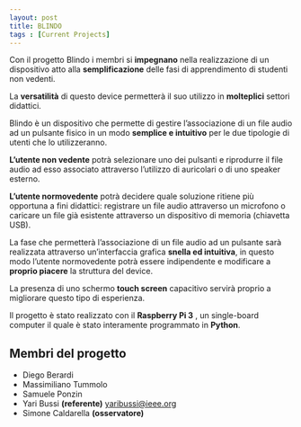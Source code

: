 ```yaml
---
layout: post
title: BLINDO
tags : [Current Projects]
---
```



Con il progetto Blindo i membri si **impegnano** nella realizzazione di un dispositivo atto alla **semplificazione** delle fasi di apprendimento di studenti non vedenti.

La **versatilità** di questo device permetterà il suo utilizzo in **molteplici** settori didattici.

Blindo è un dispositivo che permette di gestire l’associazione di un file audio ad un pulsante fisico in un modo **semplice e intuitivo** per le due tipologie di utenti che lo utilizzeranno.

**L’utente non vedente** potrà selezionare uno dei pulsanti e riprodurre il file audio ad esso associato attraverso l’utilizzo di auricolari o di uno speaker esterno.

**L’utente normovedente** potrà decidere quale soluzione ritiene più opportuna a fini didattici: 
registrare un file audio attraverso un microfono o caricare un file già esistente attraverso un dispositivo di memoria (chiavetta USB).

La fase che permetterà l’associazione di un file audio ad un pulsante sarà realizzata attraverso un’interfaccia grafica **snella ed intuitiva**, in questo modo l’utente normovedente potrà essere indipendente e modificare a **proprio piacere** la struttura del device.

La presenza di uno schermo **touch screen** capacitivo servirà proprio a migliorare questo tipo di esperienza.

Il progetto è stato realizzato con il **Raspberry Pi 3** , un single-board computer il quale è stato interamente programmato in **Python**. 

## Membri del progetto

* Diego Berardi
* Massimiliano Tummolo
* Samuele Ponzin
* Yari Bussi   **(referente)**	<yaribussi@ieee.org>
* Simone Caldarella **(osservatore)**

